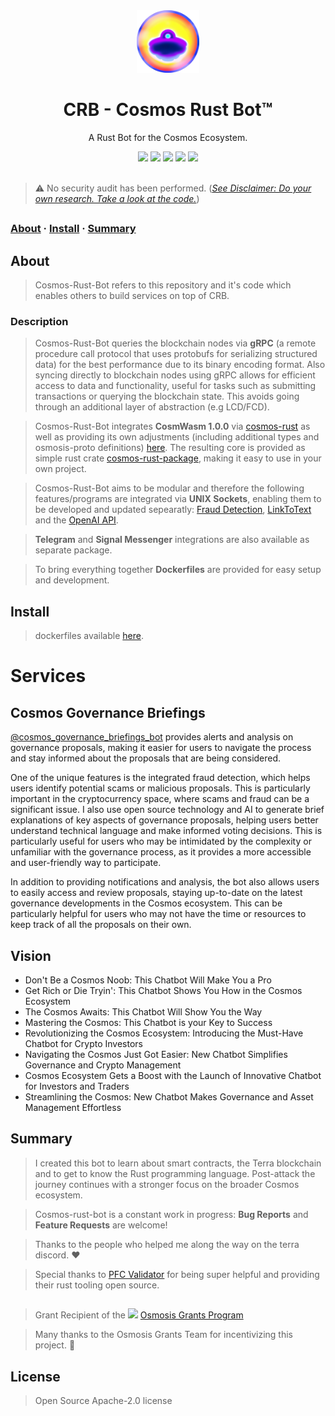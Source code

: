 <div align="center">

  <img src="https://github.com/Philipp-Sc/media/blob/main/cosmos-rust-bot/cosmos-rust-bot-icon.png" height="100">
  <h1>CRB - Cosmos Rust Bot™</h1> 
  <p> A Rust Bot for the Cosmos Ecosystem. </p> 
    <img src="https://img.shields.io/github/languages/top/Philipp-Sc/cosmos-rust-bot"> 
    <img src="https://img.shields.io/github/repo-size/Philipp-Sc/cosmos-rust-bot"> 
    <img src="https://img.shields.io/github/commit-activity/m/Philipp-Sc/cosmos-rust-bot"> 
    <img src="https://img.shields.io/github/license/Philipp-Sc/cosmos-rust-bot">
    <a href="https://twitter.com/cosmosrustbot"><img src="https://img.shields.io/twitter/follow/CosmosRustBot?style=social"></a>
  </div>
<br/> 



> :warning: No security audit has been performed. (*[See Disclaimer: Do your own research. Take a look at the code.](https://github.com/Philipp-Sc/cosmos-rust-bot/blob/0ecae398c80192822090598947ba7c0ee5cba562/DISCLAIMER.txt)*)

##

### [About](#about) · [Install](#install) · [Summary](#summary)

## About

> Cosmos-Rust-Bot refers to this repository and it's code which enables others to build services on top of CRB.


### Description

> Cosmos-Rust-Bot queries the blockchain nodes via **gRPC** (a remote procedure call protocol that uses protobufs for serializing structured data) for the best performance due to its binary encoding format. Also syncing directly to blockchain nodes using gRPC allows for efficient access to data and functionality, useful for tasks such as submitting transactions or querying the blockchain state. This avoids going through an additional layer of abstraction (e.g LCD/FCD). 

> Cosmos-Rust-Bot integrates **CosmWasm 1.0.0** via [cosmos-rust](https://github.com/cosmos/cosmos-rust) as well as providing its own adjustments (including additional types and osmosis-proto definitions) [here](https://github.com/Philipp-Sc/cosmos-rust-development). The resulting core is provided as simple rust crate [cosmos-rust-package](https://github.com/Philipp-Sc/cosmos-rust-package), making it easy to use in your own project.

> Cosmos-Rust-Bot aims to be modular and therefore the following features/programs are integrated via **UNIX Sockets**, enabling them to be developed and updated sepearatly: [Fraud Detection](https://github.com/Philipp-Sc/rust-bert-fraud-detection), [LinkToText](https://github.com/Philipp-Sc/rust-link-to-text) and the [OpenAI API](https://github.com/Philipp-Sc/rust-openai-gpt-tools).

> **Telegram** and **Signal Messenger** integrations are also available as separate package.

> To bring everything together **Dockerfiles** are provided for easy setup and development.

## Install

> dockerfiles available [here](https://github.com/Philipp-Sc/cosmos-rust-bot).

# Services
## Cosmos Governance Briefings 

[@cosmos_governance_briefings_bot](https://t.me/cosmos_governance_briefings_bot) provides alerts and analysis on governance proposals, making it easier for users to navigate the process and stay informed about the proposals that are being considered.

One of the unique features is the integrated fraud detection, which helps users identify potential scams or malicious proposals. This is particularly important in the cryptocurrency space, where scams and fraud can be a significant issue. I also use open source technology and AI to generate brief explanations of key aspects of governance proposals, helping users better understand technical language and make informed voting decisions. This is particularly useful for users who may be intimidated by the complexity or unfamiliar with the governance process, as it provides a more accessible and user-friendly way to participate.

In addition to providing notifications and analysis, the bot also allows users to easily access and review proposals, staying up-to-date on the latest governance developments in the Cosmos ecosystem. This can be particularly helpful for users who may not have the time or resources to keep track of all the proposals on their own. 

## Vision

- Don't Be a Cosmos Noob: This Chatbot Will Make You a Pro
- Get Rich or Die Tryin': This Chatbot Shows You How in the Cosmos Ecosystem
- The Cosmos Awaits: This Chatbot Will Show You the Way
- Mastering the Cosmos: This Chatbot is your Key to Success
- Revolutionizing the Cosmos Ecosystem: Introducing the Must-Have Chatbot for Crypto Investors
- Navigating the Cosmos Just Got Easier: New Chatbot Simplifies Governance and Crypto Management
- Cosmos Ecosystem Gets a Boost with the Launch of Innovative Chatbot for Investors and Traders
- Streamlining the Cosmos: New Chatbot Makes Governance and Asset Management Effortless

## Summary

> I created this bot to learn about smart contracts, the Terra blockchain and to get to know the Rust programming
  language. Post-attack the journey continues with a stronger focus on the broader Cosmos ecosystem.
  
> Cosmos-rust-bot is a constant work in progress: **Bug Reports** and **Feature Requests** are welcome!

> Thanks to the people who helped me along the way on the terra discord. :heart:

> Special thanks to [PFC Validator](https://pfc-validator.github.io/) for being super helpful and providing their rust
  tooling open source.

##

> Grant Recipient of
  the <img src="https://uploads-ssl.webflow.com/62aba8dc00fdd48273d4c874/62b327d14f4b5887c5a0c359_osmosis-logomark-white.svg" height="12"> [Osmosis Grants Program](https://grants.osmosis.zone/)
  
> Many thanks to the Osmosis Grants Team for incentivizing this project. :pray:

## License

> Open Source
> Apache-2.0 license
